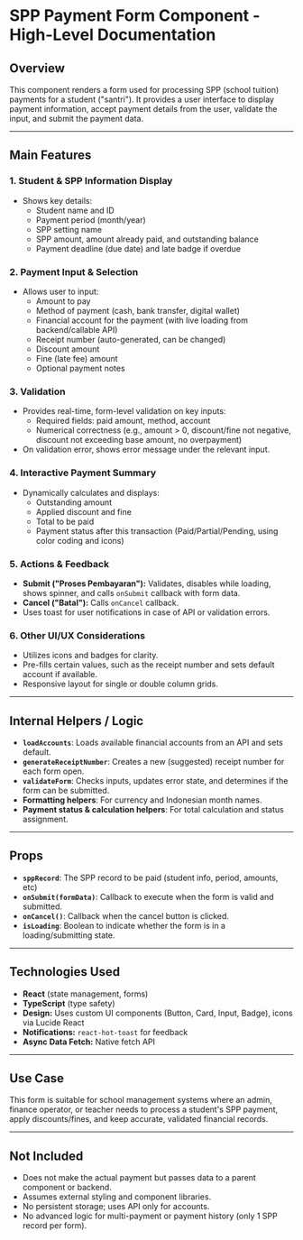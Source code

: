 # SPP Payment Form Component - High-Level Documentation

## Overview

This component renders a form used for processing SPP (school tuition) payments for a student ("santri"). It provides a user interface to display payment information, accept payment details from the user, validate the input, and submit the payment data.

---

## Main Features

### 1. **Student & SPP Information Display**

- Shows key details:
  - Student name and ID
  - Payment period (month/year)
  - SPP setting name
  - SPP amount, amount already paid, and outstanding balance
  - Payment deadline (due date) and late badge if overdue

### 2. **Payment Input & Selection**

- Allows user to input:
  - Amount to pay
  - Method of payment (cash, bank transfer, digital wallet)
  - Financial account for the payment (with live loading from backend/callable API)
  - Receipt number (auto-generated, can be changed)
  - Discount amount
  - Fine (late fee) amount
  - Optional payment notes

### 3. **Validation**

- Provides real-time, form-level validation on key inputs:
  - Required fields: paid amount, method, account
  - Numerical correctness (e.g., amount > 0, discount/fine not negative, discount not exceeding base amount, no overpayment)
- On validation error, shows error message under the relevant input.

### 4. **Interactive Payment Summary**

- Dynamically calculates and displays:
  - Outstanding amount
  - Applied discount and fine
  - Total to be paid
  - Payment status after this transaction (Paid/Partial/Pending, using color coding and icons)

### 5. **Actions & Feedback**

- **Submit ("Proses Pembayaran"):** Validates, disables while loading, shows spinner, and calls `onSubmit` callback with form data.
- **Cancel ("Batal"):** Calls `onCancel` callback.
- Uses toast for user notifications in case of API or validation errors.

### 6. **Other UI/UX Considerations**

- Utilizes icons and badges for clarity.
- Pre-fills certain values, such as the receipt number and sets default account if available.
- Responsive layout for single or double column grids.

---

## Internal Helpers / Logic

- **`loadAccounts`**: Loads available financial accounts from an API and sets default.
- **`generateReceiptNumber`**: Creates a new (suggested) receipt number for each form open.
- **`validateForm`**: Checks inputs, updates error state, and determines if the form can be submitted.
- **Formatting helpers**: For currency and Indonesian month names.
- **Payment status & calculation helpers**: For total calculation and status assignment.

---

## Props

- **`sppRecord`**: The SPP record to be paid (student info, period, amounts, etc)
- **`onSubmit(formData)`**: Callback to execute when the form is valid and submitted.
- **`onCancel()`**: Callback when the cancel button is clicked.
- **`isLoading`**: Boolean to indicate whether the form is in a loading/submitting state.

---

## Technologies Used

- **React** (state management, forms)
- **TypeScript** (type safety)
- **Design:** Uses custom UI components (Button, Card, Input, Badge), icons via Lucide React
- **Notifications:** `react-hot-toast` for feedback
- **Async Data Fetch:** Native fetch API

---

## Use Case

This form is suitable for school management systems where an admin, finance operator, or teacher needs to process a student's SPP payment, apply discounts/fines, and keep accurate, validated financial records.

---

## Not Included

- Does not make the actual payment but passes data to a parent component or backend.
- Assumes external styling and component libraries.
- No persistent storage; uses API only for accounts.
- No advanced logic for multi-payment or payment history (only 1 SPP record per form).
